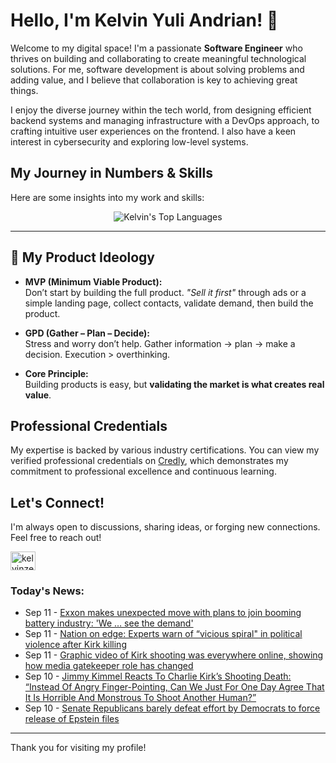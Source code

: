 # Hello, I'm Kelvin Yuli Andrian! 👋

Welcome to my digital space! I'm a passionate **Software Engineer** who thrives on building and collaborating to create meaningful technological solutions. For me, software development is about solving problems and adding value, and I believe that collaboration is key to achieving great things.

I enjoy the diverse journey within the tech world, from designing efficient backend systems and managing infrastructure with a DevOps approach, to crafting intuitive user experiences on the frontend. I also have a keen interest in cybersecurity and exploring low-level systems.

## My Journey in Numbers & Skills

Here are some insights into my work and skills:

<p align="center">
  <img src="https://github-readme-stats.vercel.app/api/top-langs/?username=kelvinzer0&layout=compact&theme=radical" alt="Kelvin's Top Languages" />
</p>

---

## 🚀 My Product Ideology

- **MVP (Minimum Viable Product):**  
  Don’t start by building the full product. *"Sell it first"* through ads or a simple landing page, collect contacts, validate demand, then build the product.

- **GPD (Gather – Plan – Decide):**  
  Stress and worry don’t help. Gather information → plan → make a decision. Execution > overthinking.

- **Core Principle:**  
  Building products is easy, but **validating the market is what creates real value**.

## Professional Credentials

My expertise is backed by various industry certifications. You can view my verified professional credentials on [Credly](https://www.credly.com/users/kelvin-yuli-andrian/badges), which demonstrates my commitment to professional excellence and continuous learning.

## Let's Connect!

I'm always open to discussions, sharing ideas, or forging new connections. Feel free to reach out!

<p align="left">
    <a href="https://linkedin.com/in/kelvinzero" target="blank"><img align="center" src="https://cdn.jsdelivr.net/npm/simple-icons@3.0.1/icons/linkedin.svg" alt="kelvinzero" height="30" width="40" /></a>
</p>

### Today's News:

<!-- feed start -->
- Sep 11 - [Exxon makes unexpected move with plans to join booming battery industry: 'We … see the demand'](https://finance.yahoo.com/news/exxon-makes-unexpected-move-plans-073500177.html)
- Sep 11 - [Nation on edge: Experts warn of “vicious spiral" in political violence after Kirk killing](https://www.yahoo.com/news/articles/nation-edge-experts-warn-vicious-014044743.html)
- Sep 11 - [Graphic video of Kirk shooting was everywhere online, showing how media gatekeeper role has changed](https://www.yahoo.com/news/articles/graphic-video-kirk-shooting-everywhere-005739866.html)
- Sep 10 - [Jimmy Kimmel Reacts To Charlie Kirk’s Shooting Death: “Instead Of Angry Finger-Pointing, Can We Just For One Day Agree That It Is Horrible And Monstrous To Shoot Another Human?”](https://www.yahoo.com/news/articles/jimmy-kimmel-reacts-charlie-kirk-224701755.html)
- Sep 10 - [Senate Republicans barely defeat effort by Democrats to force release of Epstein files](https://www.yahoo.com/news/articles/senate-republicans-barely-defeat-effort-223120061.html)
<!-- feed end -->

---

Thank you for visiting my profile!

